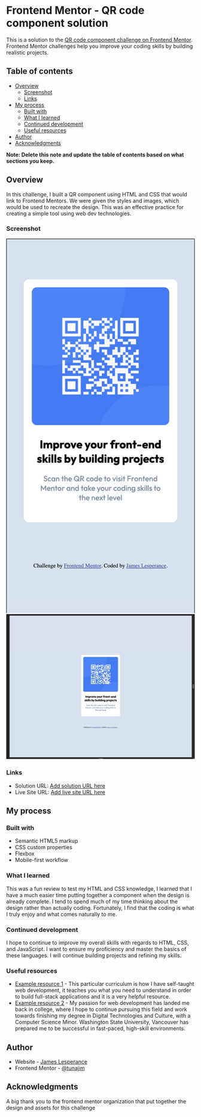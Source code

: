 # Frontend Mentor - QR code component solution

This is a solution to the [QR code component challenge on Frontend Mentor](https://www.frontendmentor.io/challenges/qr-code-component-iux_sIO_H). Frontend Mentor challenges help you improve your coding skills by building realistic projects. 

## Table of contents

- [Overview](#overview)
  - [Screenshot](#screenshot)
  - [Links](#links)
- [My process](#my-process)
  - [Built with](#built-with)
  - [What I learned](#what-i-learned)
  - [Continued development](#continued-development)
  - [Useful resources](#useful-resources)
- [Author](#author)
- [Acknowledgments](#acknowledgments)

**Note: Delete this note and update the table of contents based on what sections you keep.**

## Overview

In this challenge, I built a QR component using HTML
and CSS that would link to Frontend Mentors.  We were given the styles and images, which would be used to recreate the design.  This was an effective practice for creating a simple tool using web dev technologies.

### Screenshot

![](./images/mobile-screenshot.png)
![](./images/desktop-screenshot.png)


### Links

- Solution URL: [Add solution URL here](https://github.com/tunajim/QR-code-challenge)
- Live Site URL: [Add live site URL here](https://tunajim.github.io/QR-code-challenge/)

## My process

### Built with

- Semantic HTML5 markup
- CSS custom properties
- Flexbox
- Mobile-first workflow

### What I learned

This was a fun review to test my HTML and CSS knowledge, I learned that I have a much easier time putting together a component when the design is already complete.  I tend to spend much of my time thinking about the design rather than actually coding.  Fortunately, I find that the coding is what I truly enjoy and what comes naturally to me.


### Continued development

I hope to continue to improve my overall skills with regards to HTML, CSS, and JavaScript.  I want to ensure my proficiency and master the basics of these languages.  I will continue building projects and refining my skills.

### Useful resources

- [Example resource 1](https://www.theodinproject.com) - This particular curriculum is how I have self-taught web development, it teaches you what you need to understand in order to build full-stack applications and it is a very helpful resource.
- [Example resource 2](https://www.vancouver.wsu.edu/) - My passion for web development has landed me back in college, where I hope to continue pursuing this field and work towards finishing my degree in Digital Technologies and Culture, with a Computer Science Minor.  Washington State University, Vancouver has prepared me to be successful in fast-paced, high-skill environments.

## Author

- Website - [James Lesperance](https://dtc-wsuv.org/jlesperance23/portfolio/)
- Frontend Mentor - [@tunajim](https://www.frontendmentor.io/profile/tunajim)


## Acknowledgments

A big thank you to the frontend mentor organization that put together the design and assets for this challenge

